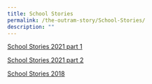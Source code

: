 ```yaml
---
title: School Stories
permalink: /the-outram-story/School-Stories/
description: ""
---
```




[School Stories 2021 part 1](https://www.flipsnack.com/mycherylfan/oss-school-stories-2021-ccas-that-count-final.html)

[School Stories 2021 part 2](https://www.flipsnack.com/mycherylfan/oss-school-stories-2021-outramian-overcomers-final.html)

[School Stories 2018](https://www.flipsnack.com/chercheryl/school-stories-2018.html)